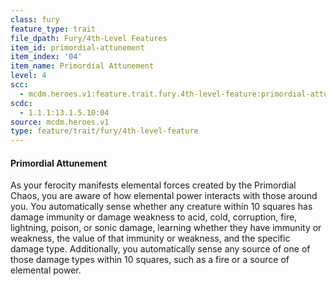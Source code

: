 ```yaml
---
class: fury
feature_type: trait
file_dpath: Fury/4th-Level Features
item_id: primordial-attunement
item_index: '04'
item_name: Primordial Attunement
level: 4
scc:
  - mcdm.heroes.v1:feature.trait.fury.4th-level-feature:primordial-attunement
scdc:
  - 1.1.1:13.1.5.10:04
source: mcdm.heroes.v1
type: feature/trait/fury/4th-level-feature
---
```


#### Primordial Attunement

As your ferocity manifests elemental forces created by the Primordial Chaos, you are aware of how elemental power interacts with those around you. You automatically sense whether any creature within 10 squares has damage immunity or damage weakness to acid, cold, corruption, fire, lightning, poison, or sonic damage, learning whether they have immunity or weakness, the value of that immunity or weakness, and the specific damage type. Additionally, you automatically sense any source of one of those damage types within 10 squares, such as a fire or a source of elemental power.
